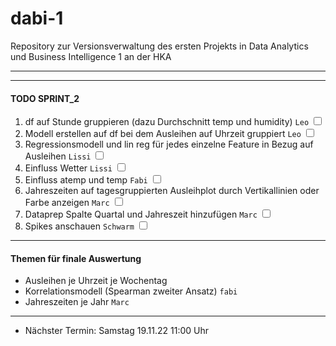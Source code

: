 # dabi-1
Repository zur Versionsverwaltung des ersten Projekts in Data Analytics und Business Intelligence 1 an der HKA

---
---
#### TODO SPRINT_2

1) df auf Stunde gruppieren (dazu Durchschnitt temp und humidity) `Leo` <input type="checkbox"/>
2) Modell erstellen auf df bei dem Ausleihen auf Uhrzeit gruppiert `Leo` <input type="checkbox"/>
3) Regressionsmodell und lin reg für jedes einzelne Feature in Bezug auf Ausleihen `Lissi` <input type="checkbox"/>
4) Einfluss Wetter `Lissi` <input type="checkbox"/>
5) Einfluss atemp und temp `Fabi` <input type="checkbox"/>
6) Jahreszeiten auf tagesgruppierten Ausleihplot durch Vertikallinien oder Farbe anzeigen `Marc` <input type="checkbox"/>
7) Dataprep Spalte Quartal und Jahreszeit hinzufügen `Marc` <input type="checkbox"/>
8) Spikes anschauen `Schwarm` <input type="checkbox"/>
---

#### Themen für finale Auswertung

- Ausleihen je Uhrzeit je Wochentag 
- Korrelationsmodell (Spearman zweiter Ansatz) `fabi`
- Jahreszeiten je Jahr `Marc`

---

- Nächster Termin: Samstag 19.11.22 11:00 Uhr


